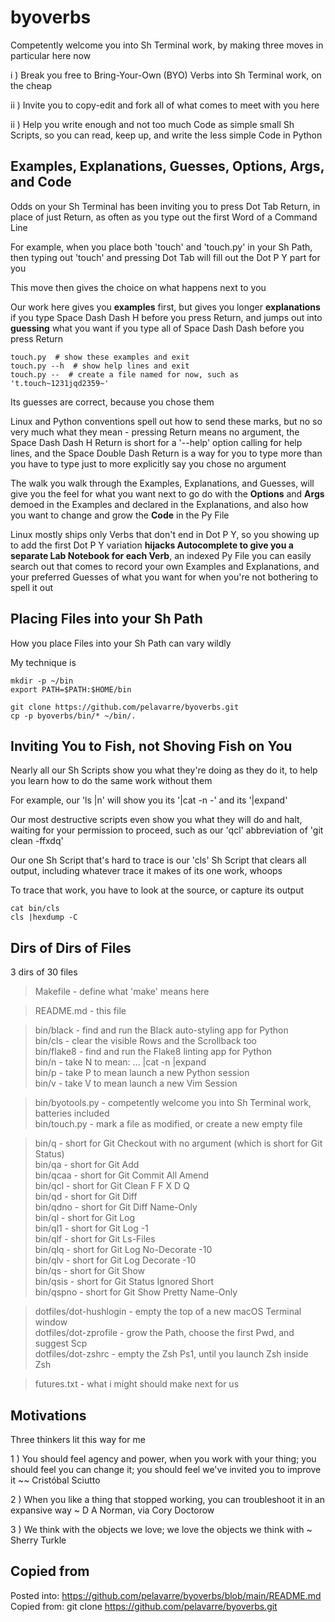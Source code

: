 # byoverbs
Competently welcome you into Sh Terminal work,
  by making three moves in particular here now

i ) Break you free to Bring-Your-Own (BYO) Verbs into Sh Terminal work, on the cheap

ii ) Invite you to copy-edit and fork all of what comes to meet with you here

ii ) Help you write enough and not too much Code as simple small Sh Scripts,
  so you can read, keep up, and write the less simple Code in Python

## Examples, Explanations, Guesses, Options, Args, and Code

Odds on your Sh Terminal has been inviting you to press Dot Tab Return,
  in place of just Return, as often as you type out the first Word of a Command Line

For example, when you place both 'touch' and 'touch.py' in your Sh Path,
  then typing out 'touch' and pressing Dot Tab will fill out the Dot P Y part for you

This move then gives the choice on what happens next to you

Our work here gives you **examples** first,
  but gives you longer **explanations**
    if you type Space Dash Dash H before you press Return, and
  jumps out into **guessing** what you want
    if you type all of Space Dash Dash before you press Return

    touch.py  # show these examples and exit
    touch.py --h  # show help lines and exit
    touch.py --  # create a file named for now, such as 't.touch~1231jqd2359~'

Its guesses are correct, because you chose them

Linux and Python conventions spell out how to send these marks,
  but no so very much what they mean -
  pressing Return means no argument,
  the Space Dash Dash H Return is short
    for a '--help' option calling for help lines, and
  the Space Double Dash Return is a way for you to type more than you have to type
    just to more explicitly say you chose no argument

The walk you walk through the Examples, Explanations, and Guesses,
  will give you the feel for what you want next to go do
    with the **Options** and **Args**
      demoed in the Examples and declared in the Explanations,
and also how you want to change and grow the **Code** in the Py File

Linux mostly ships only Verbs that don't end in Dot P Y,
  so you showing up to add the first Dot P Y variation
    **hijacks Autocomplete to give you a separate Lab Notebook for each Verb**,
      an indexed Py File you can easily search out that comes to record
  your own Examples and Explanations, and
  your preferred Guesses of what you want for when you're not bothering to spell it out

## Placing Files into your Sh Path

How you place Files into your Sh Path can vary wildly

My technique is

    mkdir -p ~/bin
    export PATH=$PATH:$HOME/bin

    git clone https://github.com/pelavarre/byoverbs.git
    cp -p byoverbs/bin/* ~/bin/.

## Inviting You to Fish, not Shoving Fish on You

Nearly all our Sh Scripts show you what they're doing as they do it,
  to help you learn how to do the same work without them

For example, our 'ls |n' will show you its '|cat -n -' and its '|expand'

Our most destructive scripts even show you what they will do and halt,
  waiting for your permission to proceed,
    such as our 'qcl' abbreviation of 'git clean -ffxdq'

Our one Sh Script that's hard to trace is our 'cls' Sh Script that clears all output,
  including whatever trace it makes of its one work, whoops

To trace that work, you have to look at the source, or capture its output

    cat bin/cls
    cls |hexdump -C

## Dirs of Dirs of Files

3 dirs of 30 files

> Makefile - define what 'make' means here

> README.md - this file

> bin/black - find and run the Black auto-styling app for Python
<br> bin/cls - clear the visible Rows and the Scrollback too
<br> bin/flake8 - find and run the Flake8 linting app for Python
<br> bin/n - take N to mean:  ... |cat -n |expand
<br> bin/p - take P to mean launch a new Python session
<br> bin/v - take V to mean launch a new Vim Session

> bin/byotools.py - competently welcome you into Sh Terminal work, batteries included
<br> bin/touch.py - mark a file as modified, or create a new empty file

> bin/q - short for Git Checkout with no argument (which is short for Git Status)
<br> bin/qa - short for Git Add
<br> bin/qcaa - short for Git Commit All Amend
<br> bin/qcl - short for Git Clean F F X D Q
<br> bin/qd - short for Git Diff
<br> bin/qdno - short for Git Diff Name-Only
<br> bin/ql - short for Git Log
<br> bin/ql1 - short for Git Log -1
<br> bin/qlf - short for Git Ls-Files
<br> bin/qlq - short for Git Log No-Decorate -10
<br> bin/qlv - short for Git Log Decorate -10
<br> bin/qs - short for Git Show
<br> bin/qsis - short for Git Status Ignored Short
<br> bin/qspno - short for Git Show Pretty Name-Only

> dotfiles/dot-hushlogin - empty the top of a new macOS Terminal window
<br> dotfiles/dot-zprofile - grow the Path, choose the first Pwd, and suggest Scp
<br> dotfiles/dot-zshrc - empty the Zsh Ps1, until you launch Zsh inside Zsh

> futures.txt - what i might should make next for us

## Motivations

Three thinkers lit this way for me

1 )
You should feel agency and power, when you work with your thing;
you should feel you can change it;
you should feel we've invited you to improve it
\~\~ Cristóbal Sciutto

2 )
When you like a thing that stopped working,
you can troubleshoot it in an expansive way
\~ D A Norman, via Cory Doctorow

3 )
We think with the objects we love; we love the objects we think with
\~ Sherry Turkle

## Copied from

Posted into:  https://github.com/pelavarre/byoverbs/blob/main/README.md
<br>
Copied from:  git clone https://github.com/pelavarre/byoverbs.git
